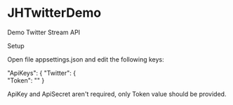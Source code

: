 # JHTwitterDemo
Demo Twitter Stream API

Setup

Open file appsettings.json and edit the following keys:

 "ApiKeys": {
    "Twitter": {          
      "Token": ""
    }
    
ApiKey and ApiSecret aren't required, only Token value should be provided.
